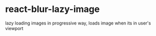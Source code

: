 # react-blur-lazy-image
lazy loading images in progressive way, loads image when its in user's viewport
